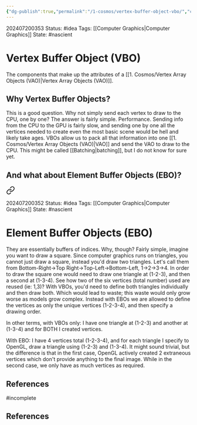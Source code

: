 ```yaml
---
{"dg-publish":true,"permalink":"/1-cosmos/vertex-buffer-object-vbo/","created":"2024-08-31T23:47:14.880-04:00","updated":"2024-07-20T03:53:56.828-04:00"}
---
```


202407200353
Status: #idea
Tags: [[Computer Graphics\|Computer Graphics]]
State: #nascient
# Vertex Buffer Object (VBO)

The components that make up the attributes of a [[1. Cosmos/Vertex Array Objects (VAO)\|Vertex Array Objects (VAO)]]. 

## Why Vertex Buffer Objects?
This is a good question. Why not simply send each vertex to draw to the CPU, one by one? The answer is fairly simple. Performance. Sending info from the CPU to the GPU is fairly slow, and sending one by one all the vertices needed to create even the most basic scene would be hell and likely take ages. VBOs allow us to pack all that information into one [[1. Cosmos/Vertex Array Objects (VAO)\|VAO]] and send the VAO to draw to the CPU. This might be called [[Batching\|batching]], but I do not know for sure yet.

## And what about Element Buffer Objects (EBO)?

<div class="transclusion internal-embed is-loaded"><a class="markdown-embed-link" href="/1-cosmos/element-buffer-objects-ebo/" aria-label="Open link"><svg xmlns="http://www.w3.org/2000/svg" width="24" height="24" viewBox="0 0 24 24" fill="none" stroke="currentColor" stroke-width="2" stroke-linecap="round" stroke-linejoin="round" class="svg-icon lucide-link"><path d="M10 13a5 5 0 0 0 7.54.54l3-3a5 5 0 0 0-7.07-7.07l-1.72 1.71"></path><path d="M14 11a5 5 0 0 0-7.54-.54l-3 3a5 5 0 0 0 7.07 7.07l1.71-1.71"></path></svg></a><div class="markdown-embed">




202407200352
Status: #idea
Tags: [[Computer Graphics\|Computer Graphics]]
State: #nascient
# Element Buffer Objects (EBO)

They are essentially buffers of indices. Why, though? Fairly simple, imagine you want to draw a square. Since computer graphics runs on triangles, you cannot just draw a square, instead you'd draw two triangles. Let's call them from Bottom-Right->Top Right->Top-Left->Bottom-Left, 1->2->3->4. In order to draw the square one would need to draw one triangle at (1-2-3), and then a second at (1-3-4).  See how two of the six vertices (total number) used are reused (ie: 1,3)? With VBOs, you'd need to define both triangles individually and then draw both. Which would lead to waste; this waste would only grow worse as models grow complex. Instead with EBOs we are allowed to define the vertices as only the unique vertices (1-2-3-4), and then specify a drawing order.

In other terms, with VBOs only:
I have one triangle at (1-2-3)
and another at (1-3-4)
and for BOTH I created vertices.

With EBO:
I have 4 vertices total (1-2-3-4),
and for each triangle I specify to OpenGL, draw a triangle using (1-2-3) and (1-3-4). It might sound trivial, but the difference is that in the first case, OpenGL actively created 2 extraneous vertices which don't provide anything to the final image. While in the second case, we only have as much vertices as required.



## References


</div></div>

#incomplete 

## References

